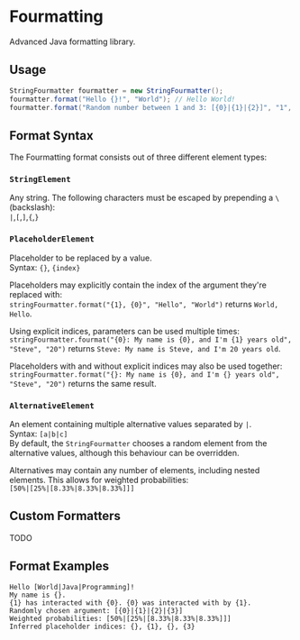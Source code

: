 # Fourmatting
Advanced Java formatting library.

## Usage
```java
StringFourmatter fourmatter = new StringFourmatter();
fourmatter.format("Hello {}!", "World"); // Hello World!
fourmatter.format("Random number between 1 and 3: [{0}|{1}|{2}]", "1", "2", "3");
```

## Format Syntax
The Fourmatting format consists out of three different element types:

### `StringElement`
Any string. The following characters must be escaped by prepending a `\` (backslash):  
`|`,`[`,`]`,`{`,`}`

### `PlaceholderElement`
Placeholder to be replaced by a value.  
Syntax: `{}`, `{index}`

Placeholders may explicitly contain the index of the argument they're replaced with:  
`stringFourmatter.format("{1}, {0}", "Hello", "World")` returns `World, Hello`.

Using explicit indices, parameters can be used multiple times:  
`stringFourmatter.fourmat("{0}: My name is {0}, and I'm {1} years old", "Steve", "20")` returns `Steve: My name is Steve, and I'm 20 years old`.

Placeholders with and without explicit indices may also be used together:  
`stringFourmatter.format("{}: My name is {0}, and I'm {} years old", "Steve", "20")` returns the same result.

### `AlternativeElement`
An element containing multiple alternative values separated by `|`.  
Syntax: `[a|b|c]`  
By default, the `StringFourmatter` chooses a random element from the alternative values, although this behaviour can be overridden.

Alternatives may contain any number of elements, including nested elements. This allows for weighted probabilities:  
`[50%|[25%|[8.33%|8.33%|8.33%]]]`

## Custom Formatters
TODO

## Format Examples
`Hello [World|Java|Programming]!`  
`My name is {}.`  
`{1} has interacted with {0}. {0} was interacted with by {1}.`  
`Randomly chosen argument: [{0}|{1}|{2}|{3}]`  
`Weighted probabilities: [50%|[25%|[8.33%|8.33%|8.33%]]]`  
`Inferred placeholder indices: {}, {1}, {}, {3}`  
